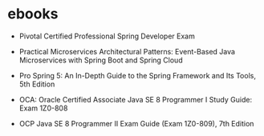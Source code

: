 # ebooks

- Pivotal Certified Professional Spring Developer Exam
- Practical Microservices Architectural Patterns: Event-Based Java Microservices with Spring Boot and Spring Cloud
- Pro Spring 5: An In-Depth Guide to the Spring Framework and Its Tools, 5th Edition

- OCA: Oracle Certified Associate Java SE 8 Programmer I Study Guide: Exam 1Z0-808
- OCP Java SE 8 Programmer II Exam Guide (Exam 1Z0-809), 7th Edition
